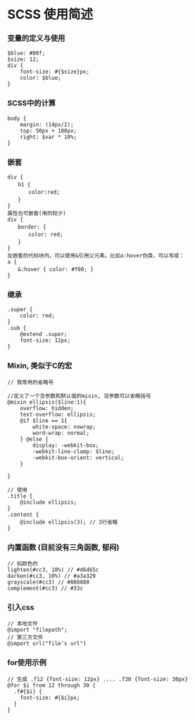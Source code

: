 # SCSS 使用简述

### 变量的定义与使用
```
$blue: #00f;
$size: 12;
div {
    font-size: #{$size}px;
    color: $blue;
}
```

### SCSS中的计算
``` 
body {
    margin: (14px/2);
    top: 50px + 100px;
    right: $var * 10%;
}
```

### 嵌套
``` 
div {
　　h1 {
　　　　color:red;
　　}
}
属性也可嵌套(用的较少)
div {
　　border: {
　　　　color: red;
　　}
}
在嵌套的代码块内，可以使用&引用父元素。比如a:hover伪类，可以写成：
a {
　　&:hover { color: #f00; }
}
```
### 继承
``` 
.super {
    color: red;
}
.sub {
    @extend .super;
    font-size: 12px;
}
```
### Mixin, 类似于C的宏
```
// 我常用的省略号

//定义了一个含参数和默认值的mixin, 没参数可以省略括号
@mixin ellipsis($line:1){
    overflow: hidden;
    text-overflow: ellipsis;
	@if $line == 1{
		white-space: nowrap;
		word-wrap: normal;
	} @else {
		display: -webkit-box;
		-webkit-line-clamp: $line;
		-webkit-box-orient: vertical;
	}

}

// 使用
.title {
    @include ellipsis;
}
.content {
    @include ellipsis(3); // 3行省略
}
```

### 内置函数 (目前没有三角函数, 郁闷)
```
// 如颜色的
lighten(#cc3, 10%) // #d6d65c
darken(#cc3, 10%) // #a3a329
grayscale(#cc3) // #808080
complement(#cc3) // #33c
```

### 引入css
```
// 本地文件
@import "filepath";
// 第三方文件
@import url("file's url")
```

### for使用示例
```text
// 生成 .f12 {font-size: 12px} .... .f30 {font-size: 30px}
@for $i from 12 through 30 {
  .f#{$i} {
    font-size: #{$i}px;
  }
}
```